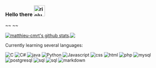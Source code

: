 ### Hello there <img src="https://github.com/matthieu-cmrt/matthieu-cmrt/blob/main/riolu.png" alt="riolu" width="35"/>
 ~~ ~~
 

<a href="https://github.com/matthieu-cmrt/github-readme-stats">
  <img align="center" src="https://github-readme-stats.vercel.app/api?username=matthieu-cmrt&show_icons=true&include_all_commits=true&theme=onedark" alt="matthieu-cmrt's github stats" />
</a>

<a href="https://github.com/matthieu-cmrt/github-readme-stats">
  <img align="center" src="https://github-readme-stats.vercel.app/api/top-langs/?username=matthieu-cmrt&layout=compact&theme=onedark" />
</a>

Currently learning several languages: 

<p>
<img alt="C" src="https://img.shields.io/badge/C-00599C?style=for-the-badge&logo=c&logoColor=white" />
<img alt="C#" src="https://img.shields.io/badge/C%2B%2B-00599C?style=for-the-badge&logo=c%2B%2B&logoColor=white" />
<img alt="java" src="https://img.shields.io/badge/java-00599C?style=for-the-badge&logo=java&logoColor=white" />
<img alt="Python" src="https://img.shields.io/badge/Python-3776AB?style=for-the-badge&logo=python&logoColor=white" />
<img alt="Javascript" src="https://img.shields.io/badge/JavaScript-F7DF1E?style=for-the-badge&logo=javascript&logoColor=black" />
<img alt="css" src="https://img.shields.io/badge/CSS3-1572B6?style=for-the-badge&logo=css3&logoColor=white" />
<img alt="html" src="https://img.shields.io/badge/HTML5-c?style=for-the-badge&logo=html5&logoColor=white" />
<img alt="php" src="https://img.shields.io/badge/PHP-E34F26?style=for-the-badge&logo=php&logoColor=white" />
<img alt="mysql" src="https://img.shields.io/badge/MYSQL-3776AB?style=for-the-badge&logo=mysql&logoColor=white" />
<img alt="postgresql" src="https://img.shields.io/badge/postgresql-3776AB?style=for-the-badge&logo=postgresql&logoColor=white" />
<img alt="sql" src="" />
<img alt="sql" src="" />
<img alt="markdown" src="https://img.shields.io/badge/Markdown-000000?style=for-the-badge&logo=markdown&logoColor=white" />
</p>
